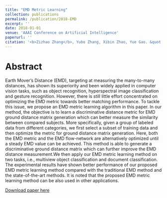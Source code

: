 ```yaml
---
title: "EMD Metric Learning"
collection: publications
permalink: /publication/2018-EMD
excerpt: ''
date: 2018-01-01
venue: 'AAAI Conference on Artificial Intelligence'
paperurl: ''
citation: '<b>Zizhao Zhang</b>, Yubo Zhang, Xibin Zhao, Yue Gao. &quot;EMD Metric Learning.&quot; <i>AAAI Conference on Artificial Intelligence</i>, 2018.'
---
```

Abstract
===
Earth Mover’s Distance (EMD), targeting at measuring the many-to-many distances, has shown its superiority and been widely applied in computer vision tasks, such as object recognition, hyperspectral image classification and gesture recognition. However, there is still little effort concentrated on optimizing the EMD metric towards better matching performance. To tackle this issue, we propose an EMD metric learning algorithm in this paper. In our method, the objective is to learn a discriminative distance metric for EMD ground distance
matrix generation which can better measure the similarity between compared subjects. More specifically, given a group of labeled data from different categories, we first select a subset of training data and then optimize the metric for ground distance matrix generation. Here, both the EMD metric and the EMD flow-network are alternatively optimized until a steady EMD value can be achieved. This method is able
to generate a discriminative ground distance matrix which can further improve the EMD distance measurement.We then apply our EMD metric learning method on two tasks, i.e., multiview object classification and document classification. The experimental results have shown better performance of our proposed EMD metric learning method compared with the traditional EMD method and the state-of-the-art methods. It is noted that the proposed EMD metric learning method can be also used in other applications.

[Download paper here](https://www.aaai.org/ocs/index.php/AAAI/AAAI18/paper/view/16731)
